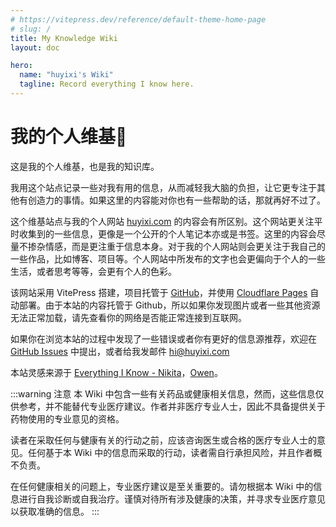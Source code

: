 ```yaml
---
# https://vitepress.dev/reference/default-theme-home-page
# slug: /
title: My Knowledge Wiki
layout: doc

hero:
  name: "huyixi's Wiki"
  tagline: Record everything I know here.
---
```

# 我的个人维基🌿
这是我的个人维基，也是我的知识库。

我用这个站点记录一些对我有用的信息，从而减轻我大脑的负担，让它更专注于其他有创造力的事情。如果这里的内容能对你也有一些帮助的话，那就再好不过了。  

这个维基站点与我的个人网站 [huyixi.com](https://huyixi.com) 的内容会有所区别。这个网站更关注平时收集到的一些信息，更像是一个公开的个人笔记本亦或是书签。这里的内容会尽量不掺杂情感，而是更注重于信息本身。对于我的个人网站则会更关注于我自己的一些作品，比如博客、项目等。个人网站中所发布的文字也会更偏向于个人的一些生活，或者思考等等，会更有个人的色彩。

该网站采用 VitePress 搭建，项目托管于 [GitHub](https://github.com/huyixi/wiki)，并使用 [Cloudflare Pages](https://www.cloudflare.com) 自动部署。由于本站的内容托管于 Github，所以如果你发现图片或者一些其他资源无法正常加载，请先查看你的网络是否能正常连接到互联网。

如果你在浏览本站的过程中发现了一些错误或者你有更好的信息源推荐，欢迎在 [GitHub Issues](https://github.com/huyixi/wiki/issues) 中提出，或者给我发邮件 [hi@huyixi.com](mailto:hihuyixi.com)

本站灵感来源于 [Everything I Know - Nikita](https://wiki.nikiv.dev)，[Owen](https://www.owenyoung.com)。

:::warning 注意
本 Wiki 中包含一些有关药品或健康相关信息，然而，这些信息仅供参考，并不能替代专业医疗建议。作者并非医疗专业人士，因此不具备提供关于药物使用的专业意见的资格。

读者在采取任何与健康有关的行动之前，应该咨询医生或合格的医疗专业人士的意见。任何基于本 Wiki 中的信息而采取的行动，读者需自行承担风险，并且作者概不负责。

在任何健康相关的问题上，专业医疗建议是至关重要的。请勿根据本 Wiki 中的信息进行自我诊断或自我治疗。谨慎对待所有涉及健康的决策，并寻求专业医疗意见以获取准确的信息。
:::

